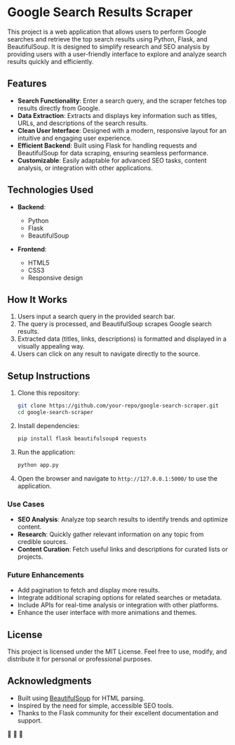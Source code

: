 # Google Search Results Scraper  

This project is a web application that allows users to perform Google searches and retrieve the top search results using Python, Flask, and BeautifulSoup. It is designed to simplify research and SEO analysis by providing users with a user-friendly interface to explore and analyze search results quickly and efficiently.  

## **Features**  
- **Search Functionality**: Enter a search query, and the scraper fetches top results directly from Google.  
- **Data Extraction**: Extracts and displays key information such as titles, URLs, and descriptions of the search results.  
- **Clean User Interface**: Designed with a modern, responsive layout for an intuitive and engaging user experience.  
- **Efficient Backend**: Built using Flask for handling requests and BeautifulSoup for data scraping, ensuring seamless performance.  
- **Customizable**: Easily adaptable for advanced SEO tasks, content analysis, or integration with other applications.  

## **Technologies Used**  
- **Backend**:  
  - Python  
  - Flask  
  - BeautifulSoup  

- **Frontend**:  
  - HTML5  
  - CSS3  
  - Responsive design  

## **How It Works**  
1. Users input a search query in the provided search bar.  
2. The query is processed, and BeautifulSoup scrapes Google search results.  
3. Extracted data (titles, links, descriptions) is formatted and displayed in a visually appealing way.  
4. Users can click on any result to navigate directly to the source.  

## **Setup Instructions**  
1. Clone this repository:  
   ```bash  
   git clone https://github.com/your-repo/google-search-scraper.git  
   cd google-search-scraper  
   ```  

2. Install dependencies:  
   ```bash  
   pip install flask beautifulsoup4 requests  
   ```  

3. Run the application:  
   ```bash  
   python app.py  
   ```  

4. Open the browser and navigate to `http://127.0.0.1:5000/` to use the application.  

### **Use Cases**  
- **SEO Analysis**: Analyze top search results to identify trends and optimize content.  
- **Research**: Quickly gather relevant information on any topic from credible sources.  
- **Content Curation**: Fetch useful links and descriptions for curated lists or projects.  

### **Future Enhancements**  
- Add pagination to fetch and display more results.  
- Integrate additional scraping options for related searches or metadata.  
- Include APIs for real-time analysis or integration with other platforms.  
- Enhance the user interface with more animations and themes.  

## **License**  
This project is licensed under the MIT License. Feel free to use, modify, and distribute it for personal or professional purposes.  

## **Acknowledgments**  
- Built using [BeautifulSoup](https://www.crummy.com/software/BeautifulSoup/) for HTML parsing.  
- Inspired by the need for simple, accessible SEO tools.  
- Thanks to the Flask community for their excellent documentation and support.  

 🎉 🎉 🎉

